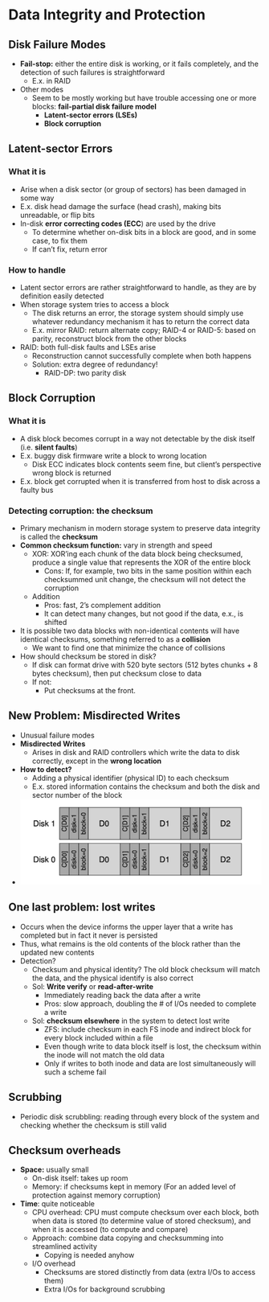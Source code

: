 # Data Integrity and Protection

## Disk Failure Modes

- **Fail-stop:** either the entire disk is working, or it fails completely, and the detection of such failures is straightforward
    - E.x. in RAID
- Other modes
    - Seem to be mostly working but have trouble accessing one or more blocks: **fail-partial disk failure model**
        - **Latent-sector errors (LSEs)**
        - **Block corruption**

## Latent-sector Errors

### What it is

- Arise when a disk sector (or group of sectors) has been damaged in some way
- E.x. disk head damage the surface (head crash), making bits unreadable, or flip bits
- In-disk **error correcting codes (ECC**) are used by the drive
    - To determine whether on-disk bits in a block are good, and in some case, to fix them
    - If can’t fix, return error

### How to handle

- Latent sector errors are rather straightforward to handle, as they are by definition easily detected
- When storage system tries to access a block
    - The disk returns an error, the storage system should simply use whatever redundancy mechanism it has to return the correct data
    - E.x. mirror RAID: return alternate copy; RAID-4 or RAID-5: based on parity, reconstruct block from the other blocks
- RAID: both full-disk faults and LSEs arise
    - Reconstruction cannot successfully complete when both happens
    - Solution: extra degree of redundancy!
        - RAID-DP: two parity disk

## Block Corruption

### What it is

- A disk block becomes corrupt in a way not detectable by the disk itself (i.e. **silent faults**)
- E.x. buggy disk firmware write a block to wrong location
    - Disk ECC indicates block contents seem fine, but client’s perspective wrong block is returned
- E.x. block get corrupted when it is transferred from host to disk across a faulty bus

### Detecting corruption: the checksum

- Primary mechanism in modern storage system to preserve data integrity is called the **checksum**
- **Common checksum function:** vary in strength and speed
    - XOR: XOR’ing each chunk of the data block being checksumed, produce a single value that represents the XOR of the entire block
        - Cons: If, for example, two bits in the same position within each checksummed unit change, the checksum will not detect the corruption
    - Addition
        - Pros: fast, 2’s complement addition
        - It can detect many changes, but not good if the data, e.x., is shifted
- It is possible two data blocks with non-identical contents will have identical checksums, something referred to as a **collision**
    - We want to find one that minimize the chance of collisions
- How should checksum be stored in disk?
    - If disk can format drive with 520 byte sectors (512 bytes chunks + 8 bytes checksum), then put checksum close to data
    - If not:
      - Put checksums at the front.

## New Problem: Misdirected Writes

- Unusual failure modes
- **Misdirected Writes**
    - Arises in disk and RAID controllers which write the data to disk correctly, except in the **wrong location**
- **How to detect?**
    - Adding a physical identifier (physical ID) to each checksum
    - E.x. stored information contains the checksum and both the disk and sector number of the block
- ![alt text](images/34-failure-protection/misdirected-writes.png)

## One last problem: lost writes

- Occurs when the device informs the upper layer that a write has completed but in fact it never is persisted
- Thus, what remains is the old contents of the block rather than the updated new contents
- Detection?
    - Checksum and physical identity? The old block checksum will match the data, and the physical identify is also correct
    - Sol: **Write verify** or **read-after-write**
        - Immediately reading back the data after a write
        - Pros: slow approach, doubling the # of I/Os needed to complete a write
    - Sol: **checksum elsewhere** in the system to detect lost write
        - ZFS: include checksum in each FS inode and indirect block for every block included within a file
        - Even though write to data block itself is lost, the checksum within the inode will not match the old data
        - Only if writes to both inode and data are lost simultaneously will such a scheme fail

## Scrubbing

- Periodic disk scrubbling: reading through every block of the system and checking whether the checksum is still valid

## Checksum overheads

- **Space:** usually small
    - On-disk itself: takes up room
    - Memory: if checksums kept in memory (For an added level of protection against memory corruption)
- **Time**: quite noticeable
    - CPU overhead: CPU must compute checksum over each block, both when data is stored (to determine value of stored checksum), and when it is accessed (to compute and compare)
    - Approach: combine data copying and checksumming into streamlined activity
        - Copying is needed anyhow
    - I/O overhead
        - Checksums are stored distinctly from data (extra I/Os to access them)
        - Extra I/Os for background scrubbing